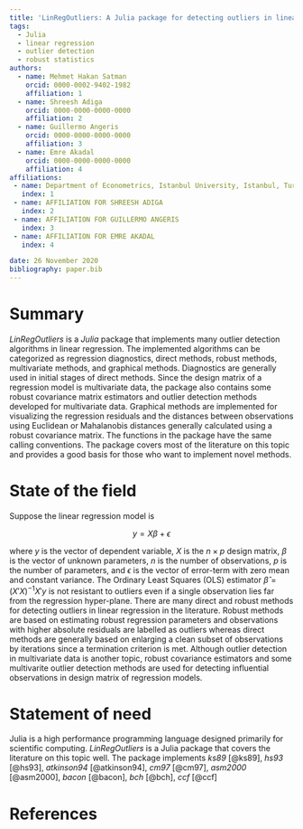 ```yaml
---
title: 'LinRegOutliers: A Julia package for detecting outliers in linear regression'
tags:
  - Julia
  - linear regression
  - outlier detection
  - robust statistics
authors:
  - name: Mehmet Hakan Satman
    orcid: 0000-0002-9402-1982
    affiliation: 1
  - name: Shreesh Adiga
    orcid: 0000-0000-0000-0000
    affiliation: 2
  - name: Guillermo Angeris
    orcid: 0000-0000-0000-0000 
    affiliation: 3
  - name: Emre Akadal
    orcid: 0000-0000-0000-0000 
    affiliation: 4
affiliations:
 - name: Department of Econometrics, Istanbul University, Istanbul, Turkey
   index: 1
 - name: AFFILIATION FOR SHREESH ADIGA
   index: 2
 - name: AFFILIATION FOR GUILLERMO ANGERIS
   index: 3
 - name: AFFILIATION FOR EMRE AKADAL
   index: 4

date: 26 November 2020
bibliography: paper.bib
---
```


# Summary

*LinRegOutliers* is a *Julia* package that implements many outlier detection algorithms in linear regression. The implemented algorithms can be categorized as regression diagnostics, direct methods, robust methods, multivariate methods, and graphical methods. 
Diagnostics are generally used in initial stages of direct methods. Since the design matrix of a regression model is multivariate data, the package also contains some robust covariance matrix estimators and outlier detection methods developed for multivariate data. Graphical methods are implemented for visualizing the regression residuals and the distances between observations using Euclidean or Mahalanobis distances generally calculated using a robust covariance matrix. The functions in the package have the same calling conventions. The package covers most of the literature on this topic and provides a good basis for those who want to implement novel methods.


# State of the field
Suppose the linear regression model is

$$
y = X \beta + \epsilon
$$

where $y$ is the vector of dependent variable, $X$ is the $n \times p$ design matrix, $\beta$ is the vector
of unknown parameters, $n$ is the number of observations, $p$ is the number of parameters, and $\epsilon$ is the vector of error-term with zero mean and constant 
variance. The Ordinary Least Squares (OLS) estimator $\hat{\beta} = (X'X)^{-1}X'y$ is not resistant to outliers even if a single 
observation lies far from the regression hyper-plane. There are many direct and robust methods for detecting outliers in linear regression in the literature. Robust methods are based on estimating robust regression parameters and observations with higher absolute residuals are labelled as outliers whereas direct methods are generally based on enlarging a clean subset of observations by iterations since a termination criterion is met. 
Although outlier detection in multivariate data is another topic, robust covariance estimators and some multivarite outlier detection methods are used for detecting influential observations in design matrix of regression models.
    
# Statement of need 

Julia is a high performance programming language designed primarily for scientific computing. *LinRegOutliers* is a Julia package that covers the literature on this topic well. The package implements *ks89* [@ks89], *hs93* [@hs93], *atkinson94* [@atkinson94], *cm97* [@cm97], *asm2000* [@asm2000], *bacon* [@bacon], *bch* [@bch], *ccf* [@ccf]






# References
